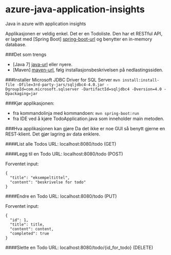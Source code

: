 # azure-java-application-insights
Java in azure with application insights

Applikasjonen er veldig enkel. Det er en Todoliste. Den har et RESTful API, er laget med [Spring Boot] [spring-boot-url] og benytter en in-memory database.

###Det som trengs
- [Java 7] [java-url] eller nyere.
- [Maven] [maven-url], følg installasjonsbeskrivelsen på nedlastingssiden.

###Installer Microsoft JDBC Driver for SQL Server
`mvn install:install-file -Dfile=3rd-party-jars/sqljdbc4-4.0.jar -DgroupId=com.microsoft.sqlserver -DartifactId=sqljdbc4 -Dversion=4.0 -Dpackaging=jar`

###Kjør applikasjonen:
- fra kommandolinja med kommandoen: `mvn spring-boot:run`
- fra IDE ved å kjøre TodoApplication.java som inneholder main metoden.

###Hva applikasjonen kan gjøre
Da det ikke er noe GUI så benytt gjerne en REST-klient. Det gjør lagring av data enklere.

####List alle Todos
URL: localhost:8080/todo (GET)

####Legg til en Todo
URL: localhost:8080/todo (POST)

Forventet input:

    {
      "title": "eksempeltittel",
      "content": "beskrivelse for todo"
    }
    
####Endre en Todo
URL: localhost:8080/todo (PUT)

Forventet input:

    {
      "id": 1,
      "title": title,
      "content": content,
      "completed": true
    }

####Slette en Todo
URL: localhost:8080/todo/{id_for_todo} (DELETE)


[java-url]: http://www.oracle.com/technetwork/java/javase/downloads/index.html
[maven-url]: http://maven.apache.org/
[spring-boot-url]: http://projects.spring.io/spring-boot/